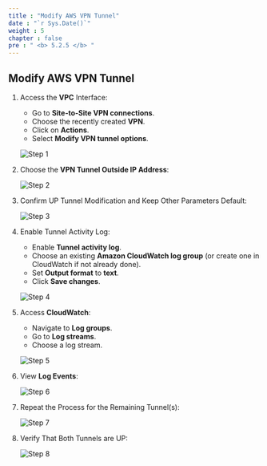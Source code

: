 ```yaml
---
title : "Modify AWS VPN Tunnel"
date : "`r Sys.Date()`"
weight : 5
chapter : false
pre : " <b> 5.2.5 </b> "
---
```


## Modify AWS VPN Tunnel

1. Access the **VPC** Interface:

   - Go to **Site-to-Site VPN connections**.
   - Choose the recently created **VPN**.
   - Click on **Actions**.
   - Select **Modify VPN tunnel options**.

   ![Step 1](/images/13/00023.png?featherlight=false&width=90pc)

2. Choose the **VPN Tunnel Outside IP Address**:

   ![Step 2](/images/13/00024.png?featherlight=false&width=90pc)

3. Confirm UP Tunnel Modification and Keep Other Parameters Default:

   ![Step 3](/images/13/00025.png?featherlight=false&width=90pc)

4. Enable Tunnel Activity Log:

   - Enable **Tunnel activity log**.
   - Choose an existing **Amazon CloudWatch log group** (or create one in CloudWatch if not already done).
   - Set **Output format** to **text**.
   - Click **Save changes**.

   ![Step 4](/images/13/00026.png?featherlight=false&width=90pc)

5. Access **CloudWatch**:

   - Navigate to **Log groups**.
   - Go to **Log streams**.
   - Choose a log stream.

   ![Step 5](/images/1300027.png?featherlight=false&width=90pc)

6. View **Log Events**:

   ![Step 6](/images/13/00028.png?featherlight=false&width=90pc)

7. Repeat the Process for the Remaining Tunnel(s):

   ![Step 7](/images/13/00029.png?featherlight=false&width=90pc)

8. Verify That Both Tunnels are UP:

   ![Step 8](/images/13/00030.png?featherlight=false&width=90pc)
